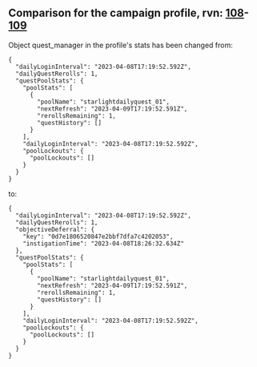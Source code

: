 ## Comparison for the campaign profile, rvn: [108](https://github.com/PRO100KatYT/FortniteProfileRevisions/tree/main/profiles/campaign/108%20campaign.json)-[109](https://github.com/PRO100KatYT/FortniteProfileRevisions/tree/main/profiles/campaign/109%20campaign.json)

Object quest_manager in the profile's stats has been changed from:

```
{
  "dailyLoginInterval": "2023-04-08T17:19:52.592Z",
  "dailyQuestRerolls": 1,
  "questPoolStats": {
    "poolStats": [
      {
        "poolName": "starlightdailyquest_01",
        "nextRefresh": "2023-04-09T17:19:52.591Z",
        "rerollsRemaining": 1,
        "questHistory": []
      }
    ],
    "dailyLoginInterval": "2023-04-08T17:19:52.592Z",
    "poolLockouts": {
      "poolLockouts": []
    }
  }
}
```

to:

```
{
  "dailyLoginInterval": "2023-04-08T17:19:52.592Z",
  "dailyQuestRerolls": 1,
  "objectiveDeferral": {
    "key": "0d7e1806520847e2bbf7dfa7c4202053",
    "instigationTime": "2023-04-08T18:26:32.634Z"
  },
  "questPoolStats": {
    "poolStats": [
      {
        "poolName": "starlightdailyquest_01",
        "nextRefresh": "2023-04-09T17:19:52.591Z",
        "rerollsRemaining": 1,
        "questHistory": []
      }
    ],
    "dailyLoginInterval": "2023-04-08T17:19:52.592Z",
    "poolLockouts": {
      "poolLockouts": []
    }
  }
}
```

<br><br>
